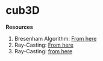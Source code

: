 # cub3D

**Resources**
1. Bresenham Algorithm: [From here](https://en.wikipedia.org/wiki/Bresenham%27s_line_algorithm)
2. Ray-Casting: [From here](https://permadi.com/1996/05/ray-casting-tutorial-table-of-contents/)
3. Ray-Casting: [from here](https://www.google.com/search?q=ray+casting+algorithm&rlz=1C5CHFA_enMA1062MA1062&oq=ray_casting+&aqs=chrome.1.69i57j0i13i512l4j0i10i13i512j0i13i512l4.9345j0j7&sourceid=chrome&ie=UTF-8)
